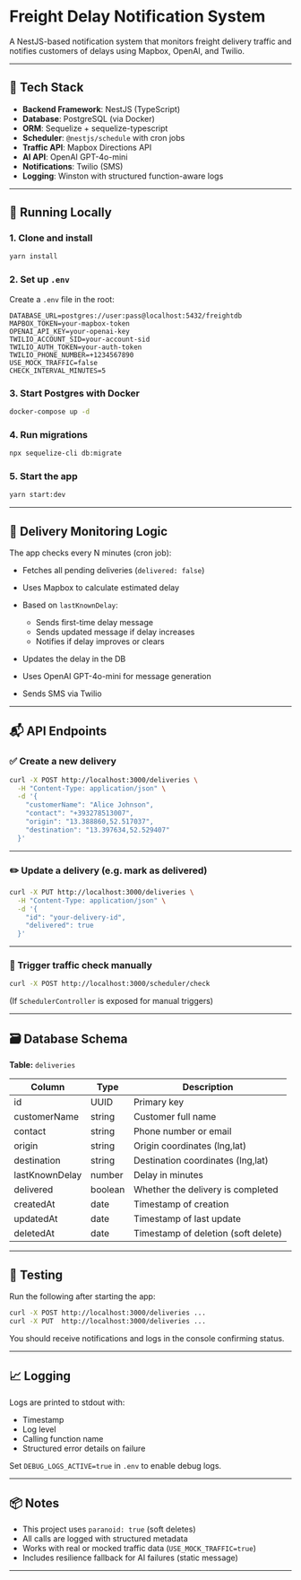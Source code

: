 # Freight Delay Notification System

A NestJS-based notification system that monitors freight delivery traffic and notifies customers of delays using Mapbox, OpenAI, and Twilio.

---

## 🧱 Tech Stack

- **Backend Framework**: NestJS (TypeScript)
- **Database**: PostgreSQL (via Docker)
- **ORM**: Sequelize + sequelize-typescript
- **Scheduler**: `@nestjs/schedule` with cron jobs
- **Traffic API**: Mapbox Directions API
- **AI API**: OpenAI GPT-4o-mini
- **Notifications**: Twilio (SMS)
- **Logging**: Winston with structured function-aware logs

---

## 🐳 Running Locally

### 1. Clone and install

```bash
yarn install
````

### 2. Set up `.env`

Create a `.env` file in the root:

```env
DATABASE_URL=postgres://user:pass@localhost:5432/freightdb
MAPBOX_TOKEN=your-mapbox-token
OPENAI_API_KEY=your-openai-key
TWILIO_ACCOUNT_SID=your-account-sid
TWILIO_AUTH_TOKEN=your-auth-token
TWILIO_PHONE_NUMBER=+1234567890
USE_MOCK_TRAFFIC=false
CHECK_INTERVAL_MINUTES=5
```

### 3. Start Postgres with Docker

```bash
docker-compose up -d
```

### 4. Run migrations

```bash
npx sequelize-cli db:migrate
```

### 5. Start the app

```bash
yarn start:dev
```

---

## 🚦 Delivery Monitoring Logic

The app checks every N minutes (cron job):

* Fetches all pending deliveries (`delivered: false`)
* Uses Mapbox to calculate estimated delay
* Based on `lastKnownDelay`:

    * Sends first-time delay message
    * Sends updated message if delay increases
    * Notifies if delay improves or clears
* Updates the delay in the DB
* Uses OpenAI GPT-4o-mini for message generation
* Sends SMS via Twilio

---

## 📬 API Endpoints

### ✅ Create a new delivery

```bash
curl -X POST http://localhost:3000/deliveries \
  -H "Content-Type: application/json" \
  -d '{
    "customerName": "Alice Johnson",
    "contact": "+393278513007",
    "origin": "13.388860,52.517037",
    "destination": "13.397634,52.529407"
  }'
```

---

### ✏️ Update a delivery (e.g. mark as delivered)

```bash
curl -X PUT http://localhost:3000/deliveries \
  -H "Content-Type: application/json" \
  -d '{
    "id": "your-delivery-id",
    "delivered": true
  }'
```

---

### 🚀 Trigger traffic check manually

```bash
curl -X POST http://localhost:3000/scheduler/check
```

(If `SchedulerController` is exposed for manual triggers)

---

## 🗃 Database Schema

**Table:** `deliveries`

| Column         | Type    | Description                         |
| -------------- | ------- | ----------------------------------- |
| id             | UUID    | Primary key                         |
| customerName   | string  | Customer full name                  |
| contact        | string  | Phone number or email               |
| origin         | string  | Origin coordinates (lng,lat)        |
| destination    | string  | Destination coordinates (lng,lat)   |
| lastKnownDelay | number  | Delay in minutes                    |
| delivered      | boolean | Whether the delivery is completed   |
| createdAt      | date    | Timestamp of creation               |
| updatedAt      | date    | Timestamp of last update            |
| deletedAt      | date    | Timestamp of deletion (soft delete) |

---

## 🧪 Testing

Run the following after starting the app:

```bash
curl -X POST http://localhost:3000/deliveries ...
curl -X PUT  http://localhost:3000/deliveries ...
```

You should receive notifications and logs in the console confirming status.

---

## 📈 Logging

Logs are printed to stdout with:

* Timestamp
* Log level
* Calling function name
* Structured error details on failure

Set `DEBUG_LOGS_ACTIVE=true` in `.env` to enable debug logs.

---

## 📦 Notes

* This project uses `paranoid: true` (soft deletes)
* All calls are logged with structured metadata
* Works with real or mocked traffic data (`USE_MOCK_TRAFFIC=true`)
* Includes resilience fallback for AI failures (static message)

---